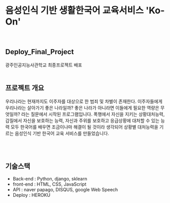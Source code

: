 
# 음성인식 기반 생활한국어 교육서비스 'Ko-On'
<br>

## Deploy_Final_Project
광주인공지능사관학교 최종프로젝트 배포
<br>
<br>

## 프로젝트 개요
<p> 우리나라는 현재까지도 이주자를 대상으로 한 범죄 및 차별이 존재한다. 이주자들에게 우리나라는 살아가기 좋은 나라일까? 좋은 나라가 아니라면 이들에게 필요한 역량은 무엇일까? 라는 질문에서 시작된 프로그램입니다.
  폭행에서 자신을 지키는 상황대처능력, 갑질에서 자신을 보호하는 능력, 자신과 주위를 보호하고 응급상황에 대처할 수 있는 능력 모두 한국어를 배우면 조금이나마 해결이 될 것이라 생각되어 상황별 대처능력을 기르는 음성인식 기반 한국어 교육 서비스를 만들었습니다.
  </p>
<br />
<br />

## 기술스택
<ul>
  <li> Back-end : Python, django, sklearn </li>
  <li> front-end : HTML, CSS, JavaScript </li>
  <li> API : naver papago, DISQUS, google Web Speech </li>
  <li> Deploy : HEROKU </li>
</ul>


